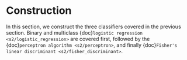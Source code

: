 # Construction

In this section, we construct the three classifiers covered in the previous section. Binary and multiclass {doc}`logistic regression <s2/logistic_regression>` are covered first, followed by the {doc}`perceptron algorithm <s2/perceptron>`, and finally {doc}`Fisher's linear discriminant <s2/fisher_discriminant>`. 